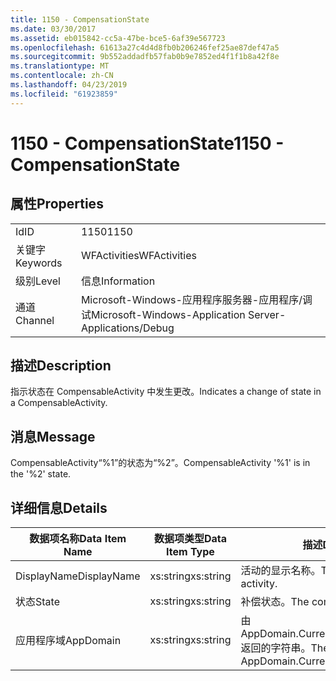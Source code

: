 ```yaml
---
title: 1150 - CompensationState
ms.date: 03/30/2017
ms.assetid: eb015842-cc5a-47be-bce5-6af39e567723
ms.openlocfilehash: 61613a27c4d4d8fb0b206246fef25ae87def47a5
ms.sourcegitcommit: 9b552addadfb57fab0b9e7852ed4f1f1b8a42f8e
ms.translationtype: MT
ms.contentlocale: zh-CN
ms.lasthandoff: 04/23/2019
ms.locfileid: "61923859"
---
```

# <a name="1150---compensationstate"></a><span data-ttu-id="41ae1-102">1150 - CompensationState</span><span class="sxs-lookup"><span data-stu-id="41ae1-102">1150 - CompensationState</span></span>
## <a name="properties"></a><span data-ttu-id="41ae1-103">属性</span><span class="sxs-lookup"><span data-stu-id="41ae1-103">Properties</span></span>  
  
|||  
|-|-|  
|<span data-ttu-id="41ae1-104">Id</span><span class="sxs-lookup"><span data-stu-id="41ae1-104">ID</span></span>|<span data-ttu-id="41ae1-105">1150</span><span class="sxs-lookup"><span data-stu-id="41ae1-105">1150</span></span>|  
|<span data-ttu-id="41ae1-106">关键字</span><span class="sxs-lookup"><span data-stu-id="41ae1-106">Keywords</span></span>|<span data-ttu-id="41ae1-107">WFActivities</span><span class="sxs-lookup"><span data-stu-id="41ae1-107">WFActivities</span></span>|  
|<span data-ttu-id="41ae1-108">级别</span><span class="sxs-lookup"><span data-stu-id="41ae1-108">Level</span></span>|<span data-ttu-id="41ae1-109">信息</span><span class="sxs-lookup"><span data-stu-id="41ae1-109">Information</span></span>|  
|<span data-ttu-id="41ae1-110">通道</span><span class="sxs-lookup"><span data-stu-id="41ae1-110">Channel</span></span>|<span data-ttu-id="41ae1-111">Microsoft-Windows-应用程序服务器-应用程序/调试</span><span class="sxs-lookup"><span data-stu-id="41ae1-111">Microsoft-Windows-Application Server-Applications/Debug</span></span>|  
  
## <a name="description"></a><span data-ttu-id="41ae1-112">描述</span><span class="sxs-lookup"><span data-stu-id="41ae1-112">Description</span></span>  
 <span data-ttu-id="41ae1-113">指示状态在 CompensableActivity 中发生更改。</span><span class="sxs-lookup"><span data-stu-id="41ae1-113">Indicates a change of state in a CompensableActivity.</span></span>  
  
## <a name="message"></a><span data-ttu-id="41ae1-114">消息</span><span class="sxs-lookup"><span data-stu-id="41ae1-114">Message</span></span>  
 <span data-ttu-id="41ae1-115">CompensableActivity“%1”的状态为“%2”。</span><span class="sxs-lookup"><span data-stu-id="41ae1-115">CompensableActivity '%1' is in the '%2' state.</span></span>  
  
## <a name="details"></a><span data-ttu-id="41ae1-116">详细信息</span><span class="sxs-lookup"><span data-stu-id="41ae1-116">Details</span></span>  
  
|<span data-ttu-id="41ae1-117">数据项名称</span><span class="sxs-lookup"><span data-stu-id="41ae1-117">Data Item Name</span></span>|<span data-ttu-id="41ae1-118">数据项类型</span><span class="sxs-lookup"><span data-stu-id="41ae1-118">Data Item Type</span></span>|<span data-ttu-id="41ae1-119">描述</span><span class="sxs-lookup"><span data-stu-id="41ae1-119">Description</span></span>|  
|--------------------|--------------------|-----------------|  
|<span data-ttu-id="41ae1-120">DisplayName</span><span class="sxs-lookup"><span data-stu-id="41ae1-120">DisplayName</span></span>|<span data-ttu-id="41ae1-121">xs:string</span><span class="sxs-lookup"><span data-stu-id="41ae1-121">xs:string</span></span>|<span data-ttu-id="41ae1-122">活动的显示名称。</span><span class="sxs-lookup"><span data-stu-id="41ae1-122">The display name of the activity.</span></span>|  
|<span data-ttu-id="41ae1-123">状态</span><span class="sxs-lookup"><span data-stu-id="41ae1-123">State</span></span>|<span data-ttu-id="41ae1-124">xs:string</span><span class="sxs-lookup"><span data-stu-id="41ae1-124">xs:string</span></span>|<span data-ttu-id="41ae1-125">补偿状态。</span><span class="sxs-lookup"><span data-stu-id="41ae1-125">The compensation state.</span></span>|  
|<span data-ttu-id="41ae1-126">应用程序域</span><span class="sxs-lookup"><span data-stu-id="41ae1-126">AppDomain</span></span>|<span data-ttu-id="41ae1-127">xs:string</span><span class="sxs-lookup"><span data-stu-id="41ae1-127">xs:string</span></span>|<span data-ttu-id="41ae1-128">由 AppDomain.CurrentDomain.FriendlyName 返回的字符串。</span><span class="sxs-lookup"><span data-stu-id="41ae1-128">The string returned by AppDomain.CurrentDomain.FriendlyName.</span></span>|
